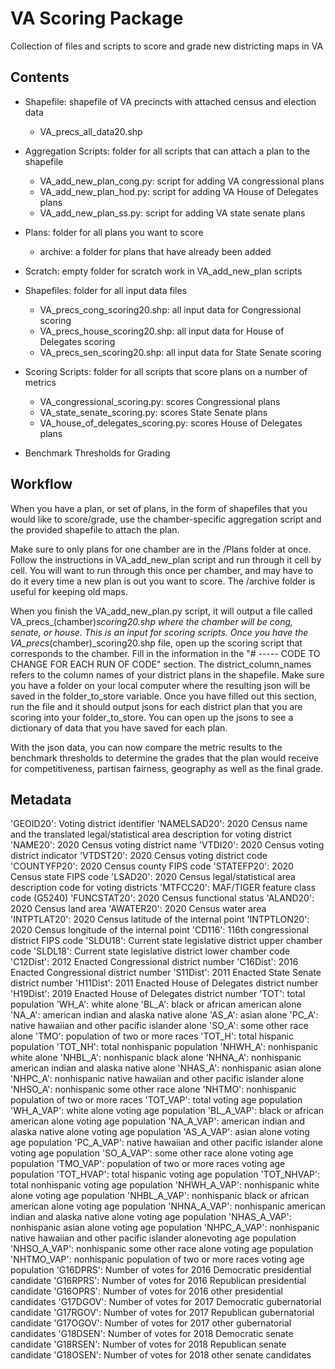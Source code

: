 # VA Scoring Package

Collection of files and scripts to score and grade new districting maps in VA

## Contents
- Shapefile: shapefile of VA precincts with attached census and election data
  - VA_precs_all_data20.shp

- Aggregation Scripts: folder for all scripts that can attach a plan to the shapefile
  - VA_add_new_plan_cong.py: script for adding VA congressional plans
  - VA_add_new_plan_hod.py: script for adding VA House of Delegates plans
  - VA_add_new_plan_ss.py: script for adding VA state senate plans

- Plans: folder for all plans you want to score
  - archive: a folder for plans that have already been added

- Scratch: empty folder for scratch work in VA_add_new_plan scripts

- Shapefiles: folder for all input data files
  - VA_precs_cong_scoring20.shp: all input data for Congressional scoring
  - VA_precs_house_scoring20.shp: all input data for House of Delegates scoring
  - VA_precs_sen_scoring20.shp: all input data for State Senate scoring

- Scoring Scripts: folder for all scripts that score plans on a number of metrics
  - VA_congressional_scoring.py: scores Congressional plans
  - VA_state_senate_scoring.py: scores State Senate plans
  - VA_house_of_delegates_scoring.py: scores House of Delegates plans
- Benchmark Thresholds for Grading


## Workflow

When you have a plan, or set of plans, in the form of shapefiles that you would like to score/grade,
use the chamber-specific aggregation script and the provided shapefile to attach the plan.

Make sure to only plans for one chamber are in the /Plans folder at once.
Follow the instructions in VA_add_new_plan script and run through it cell by cell.
You will want to run through this once per chamber, and may have to do it every
time a new plan is out you want to score. The /archive folder is useful for keeping old maps.

When you finish the VA_add_new_plan.py script, it will output a file called
VA_precs_(chamber)_scoring20.shp where the chamber will be cong, senate, or house.
This is an input for scoring scripts. Once you have
the VA_precs_(chamber)_scoring20.shp file, open up the scoring script that corresponds to the chamber.
Fill in the information in the "# ----- CODE TO CHANGE FOR EACH RUN OF CODE" section.
The district_column_names refers to the column names of your district plans in the shapefile.
Make sure you have a folder on your local computer where the resulting json will be saved in the folder_to_store variable.
Once you have filled out this section, run the file and it
should output jsons for each district plan that you are scoring into your
folder_to_store. You can open up the jsons to see a dictionary of data that you have saved for each plan.

With the json data, you can now compare the metric results to the benchmark thresholds to determine the grades
that the plan would receive for competitiveness, partisan fairness, geography as well as the final grade.


## Metadata

'GEOID20': Voting district identifier
'NAMELSAD20': 2020 Census name and the translated legal/statistical
area description for voting district
'NAME20': 2020 Census voting district name
'VTDI20': 2020 Census voting district indicator
'VTDST20': 2020 Census voting district code
'COUNTYFP20': 2020 Census county FIPS code
'STATEFP20': 2020 Census state FIPS code
'LSAD20': 2020 Census legal/statistical area description code for
voting districts
'MTFCC20': MAF/TIGER feature class code (G5240)
'FUNCSTAT20': 2020 Census functional status
'ALAND20': 2020 Census land area
'AWATER20': 2020 Census water area
'INTPTLAT20': 2020 Census latitude of the internal point
'INTPTLON20': 2020 Census longitude of the internal point
'CD116': 116th congressional district FIPS code
'SLDU18': Current state legislative district upper chamber code
'SLDL18': Current state legislative district lower chamber code
'C12Dist': 2012 Enacted Congressional district number
'C16Dist': 2016 Enacted Congressional district number
'S11Dist': 2011 Enacted State Senate district number
'H11Dist': 2011 Enacted House of Delegates district number
'H19Dist': 2019 Enacted House of Delegates district number
'TOT': total population
'WH_A': white alone
'BL_A': black or african american alone
'NA_A': american indian and alaska native alone
'AS_A': asian alone
'PC_A': native hawaiian and other pacific islander alone
'SO_A': some other race alone
'TMO': population of two or more races
'TOT_H': total hispanic population
'TOT_NH': total nonhispanic population
'NHWH_A': nonhispanic white alone
'NHBL_A': nonhispanic black alone
'NHNA_A': nonhispanic american indian and alaska native alone
'NHAS_A': nonhispanic asian alone
'NHPC_A': nonhispanic native hawaiian and other pacific islander alone
'NHSO_A': nonhispanic some other race alone
'NHTMO': nonhispanic population of two or more races
'TOT_VAP': total voting age population
'WH_A_VAP': white alone voting age population
'BL_A_VAP': black or african american alone voting age population
'NA_A_VAP': american indian and alaska native alone voting age population
'AS_A_VAP': asian alone voting age population
'PC_A_VAP': native hawaiian and other pacific islander alone voting age population
'SO_A_VAP': some other race alone voting age population
'TMO_VAP': population of two or more races voting age population
'TOT_HVAP': total hispanic voting age population
'TOT_NHVAP': total nonhispanic voting age population
'NHWH_A_VAP': nonhispanic white alone voting age population
'NHBL_A_VAP': nonhispanic black or african american alone voting age population
'NHNA_A_VAP': nonhispanic american indian and alaska native alone voting age population
'NHAS_A_VAP': nonhispanic asian alone voting age population
'NHPC_A_VAP': nonhispanic native hawaiian and other pacific islander alonevoting age population
'NHSO_A_VAP': nonhispanic some other race alone voting age population
'NHTMO_VAP': nonhispanic population of two or more races voting age population
'G16DPRS': Number of votes for 2016 Democratic presidential candidate
'G16RPRS': Number of votes for 2016 Republican presidential candidate
'G16OPRS': Number of votes for 2016 other presidential candidates
'G17DGOV': Number of votes for 2017 Democratic gubernatorial candidate
'G17RGOV': Number of votes for 2017 Republican gubernatorial candidate
'G17OGOV': Number of votes for 2017 other gubernatorial candidates
'G18DSEN': Number of votes for 2018 Democratic senate candidate
'G18RSEN': Number of votes for 2018 Republican senate candidate
'G18OSEN': Number of votes for 2018 other senate candidates
